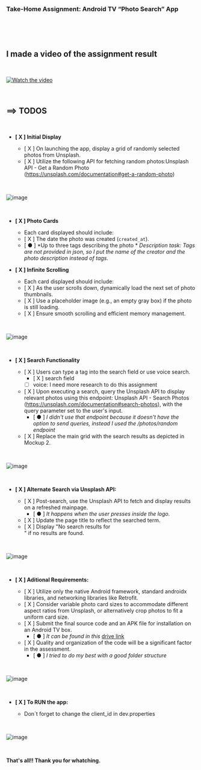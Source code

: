 ### Take-Home Assignment: Android TV “Photo Search” App<br />
<br />
<br />
<br />



## I made a video of the assignment result<br />
<br />

[![Watch the video](https://drive.google.com/uc?export=view&id=14z2m90TgeeT81xqkTCIQ_eSgcH1M8ri-)](https://drive.google.com/file/d/1GBKsG-0TH1J29WpFICwxGAKOJ-h2ynTA/view?usp=sharing)

<br />

## ==> TODOS <br />

<br />

- **[ X ] Initial Display** <br />

    - [ X ] On launching the app, display a grid of randomly selected photos from Unsplash. <br />
    - [ X ] Utilize the following API for fetching random photos:Unsplash API - Get a Random Photo 
        (https://unsplash.com/documentation#get-a-random-photo)<br />

<br />
        
![image](https://drive.google.com/uc?export=view&id=1Cpv5KFeoJo4Y5uzFeGxSRYwEmi_gGtr-)

<br />

- **[ X ] Photo Cards** <br />

    - Each card displayed should include: <br />
    - [ X ] The date the photo was created (`created_at`). <br />
    - [ ● ] *Up to three tags describing the photo *
        *Description task: Tags are not provided in json, so I put the name of the creator and the photo description instead of tags.*


- **[ X ] Infinite Scrolling**  <br />

    - Each card displayed should include: <br />
    - [ X ] As the user scrolls down, dynamically load the next set of photo thumbnails. <br />
    - [ X ] Use a placeholder image (e.g., an empty gray box) if the photo is still loading. <br />
    - [ X ] Ensure smooth scrolling and efficient memory management. <br />

<br />

![image](https://drive.google.com/uc?export=view&id=1S99ArIo_g2PA4TOenTvdqKYwC2TACZNb)

<br />

- **[ X ] Search Functionality**  <br />

    - [ X ] Users can type a tag into the search field or use voice search. <br />
        - [ X ] search field <br />
        - [  ] voice: I need more research to do this assignment  <br />
    - [ X ] Upon executing a search, query the Unsplash API to display relevant photos using this
            endpoint: Unsplash API - Search Photos
            (https://unsplash.com/documentation#search-photos), with the query parameter set to
            the user's input. <br />
        - [ ● ] *I didn't use that endpoint because it doesn't have the option to send queries, instead I used the /photos/random endpoint* <br />        
    - [ X ] Replace the main grid with the search results as depicted in Mockup 2. <br />

<br />

![image](https://drive.google.com/uc?export=view&id=1vNr3FH2GT3FgMvKmySoJSEFxv9EXemNP)

<br />

- **[ X ] Alternate Search via Unsplash API:** <br />

    - [ X ] Post-search, use the Unsplash API to fetch and display results on a refreshed mainpage. <br />
        - [ ● ] *It happens when the user presses inside the logo.* <br />
    - [ X ] Update the page title to reflect the searched term. <br />
    - [ X ] Display "No search results for <search term>" if no results are found. <br />

<br />

![image](https://drive.google.com/uc?export=view&id=19pSxVo4Q_mSkUjiCk9XRXHPcmVriICzt)

<br />
    
- **[ X ] Aditional Requirements:** <br />

    - [ X ] Utilize only the native Android framework, standard androidx libraries, and networking libraries like Retrofit. <br />
    - [ X ] Consider variable photo card sizes to accommodate different aspect ratios from Unsplash, or alternatively crop photos to fit a uniform card size. <br />
    - [ X ] Submit the final source code and an APK file for installation on an Android TV box. <br />
        - [ ● ] *It can be found in this* [drive link](https://drive.google.com/drive/folders/1GwqsLzS8_pBTgV-PgVMZDKdfuuUx6vFg?usp=drive_link)  <br />
    - [ X ] Quality and organization of the code will be a significant factor in the assessment. <br />
        - [ ● ] *I tried to do my best with a good folder structure* <br />

<br />

![image](https://drive.google.com/uc?export=view&id=1w9PqnUUm1sAFM7ZcR9S-SmrOxvMByz4V)

<br />


- **[ X ] To RUN the app:** <br />

    - Don´t forget to change the client_id in dev.properties
</pre>
<br />

![image](https://drive.google.com/uc?export=view&id=16jyzqt668HucYq9pqveMCF-z9L41oN2S)

<br />

**That's all!! Thank you for whatching.**
